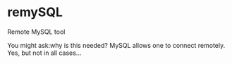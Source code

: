 # remySQL
Remote MySQL tool

You might ask:why is this needed? MySQL allows one to connect remotely.
Yes, but not in all cases...
